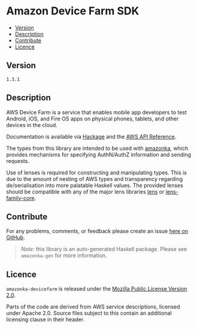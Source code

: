 # Amazon Device Farm SDK

* [Version](#version)
* [Description](#description)
* [Contribute](#contribute)
* [Licence](#licence)


## Version

`1.3.1`


## Description

AWS Device Farm is a service that enables mobile app developers to test
Android, iOS, and Fire OS apps on physical phones, tablets, and other
devices in the cloud.

Documentation is available via [Hackage](http://hackage.haskell.org/package/amazonka-devicefarm)
and the [AWS API Reference](http://docs.aws.amazon.com/devicefarm/latest/APIReference/Welcome.html).

The types from this library are intended to be used with [amazonka](http://hackage.haskell.org/package/amazonka),
which provides mechanisms for specifying AuthN/AuthZ information and sending requests.

Use of lenses is required for constructing and manipulating types.
This is due to the amount of nesting of AWS types and transparency regarding
de/serialisation into more palatable Haskell values.
The provided lenses should be compatible with any of the major lens libraries
[lens](http://hackage.haskell.org/package/lens) or [lens-family-core](http://hackage.haskell.org/package/lens-family-core).

## Contribute

For any problems, comments, or feedback please create an issue [here on GitHub](https://github.com/brendanhay/amazonka/issues).

> _Note:_ this library is an auto-generated Haskell package. Please see `amazonka-gen` for more information.


## Licence

`amazonka-devicefarm` is released under the [Mozilla Public License Version 2.0](http://www.mozilla.org/MPL/).

Parts of the code are derived from AWS service descriptions, licensed under Apache 2.0.
Source files subject to this contain an additional licensing clause in their header.
